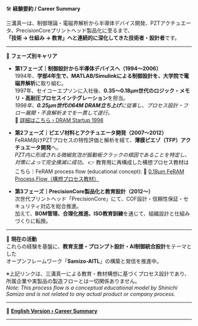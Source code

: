 🛠️ **経験要約 / Career Summary**

三溝真一は、制御理論・電磁界解析から半導体デバイス開発、PZTアクチュエータ、PrecisionCoreプリントヘッド製品化に至るまで、  
**「技術 → 仕組み → 教育」へと連続的に深化してきた技術者・設計者**です。

---

📘 **フェーズ別キャリア**

- **第1フェーズ｜制御設計から半導体デバイスへ（1994〜2006）**  
  1994年、**学部4年生で、MATLAB/Simulinkによる制御設計を、大学院で電磁界解析**に取り組む。  
  1997年、セイコーエプソンに入社後、**0.35〜0.18μm世代のロジック・メモリ・高耐圧プロセスインテグレーション**を担当。  
  *1998年、**0.25μm世代の64M DRAM立ち上げ**に従事し、プロセス設計・フロー展開・不良解析までを一貫して遂行。*  
  🔗 [詳細はこちら › DRAM Startup 1998](https://samizo-aitl.github.io/Edusemi-Plus/archive/in1998/DRAM_Startup_64M_1998.html)

- **第2フェーズ｜ピエゾ材料とアクチュエータ開発（2007〜2012）**  
  FeRAM向けPZTプロセスの特性評価と解析を経て、**薄膜ピエゾ（TFP）アクチュエータ開発**へ。  
  *PZT内に形成される微細気泡が振動板クラックの根因であることを特定し、対策によって完全撲滅に成功。*
👉 教育用に再構成した構想プロセス教材はこちら｜FeRAM process flow (educational concept): 
📘 [0.18μm FeRAM Process Flow（構想プロセス教材）](https://github.com/Samizo-AITL/Edusemi-v4x/blob/main/d_chapter1_memory_technologies/0.18um_FeRAM_ProcessFlow.md)

- **第3フェーズ｜PrecisionCore製品化と教育設計（2012〜）**  
  次世代プリントヘッド「PrecisionCore」にて、COF設計・信頼性保証・セキュリティ対応を総合推進。  
  加えて、**BOM管理、合理化推進、ISO教育訓練**を通じて、組織設計と仕組みづくりに転換。

---

🎯 **現在の活動**  
これらの経験を基盤に、**教育支援・プロンプト設計・AI制御統合設計**をテーマとした  
オープンフレームワーク「**Samizo-AITL**」の構築と発信を推進中。

※上記リンクは、三溝真一による教育・教材構想に基づくプロセス設計であり、所属企業や実製品の製造フローとは一切関係ありません。  
*Note: This process flow is a conceptual educational model by Shinichi Samizo and is not related to any actual product or company process.*

---

🔗 **[English Version › Career Summary](./career-summary_en.md)**

---
